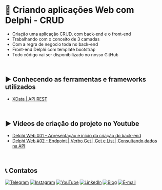 # 🚀 Criando aplicações Web com Delphi - CRUD
- Criação uma aplicação CRUD, com back-end e o front-end
- Trabalhando com o conceito de 3 camadas 
- Com a regra de negocio toda no back-end 
- Front-end Delphi  com template bootstrap
- Todo código vai ser disponibilizado no nosso GitHub

<br/>

## ▶️ Conhecendo as ferramentas e frameworks utilizados
- [XData | API REST](https://www.youtube.com/watch?v=cwb6_SKbB6A)

 
<br/>

## ▶️ Vídeos de criação do projeto no Youtube
- [Delphi Web #01 - Apresentação e início da criação do back-end](https://www.youtube.com/watch?v=qrFUxkFV0vQ&list=PLLHSz4dOnnN39OimL44gj6CthKx54MNlY&index=1)
- [Delphi Web #02 - Endpoint | Verbo Get | Get e List | Consultando dados na API](https://www.youtube.com/watch?v=j5RoRTDNx3o&list=PLLHSz4dOnnN39OimL44gj6CthKx54MNlY&index=2)

<br/>

## 📞 Contatos

[![Telegram](https://img.shields.io/badge/Telegram-Join-blue?logo=telegram)](https://www.instagram.com/code4delphi/)
[![Instagram](https://img.shields.io/badge/Intagram-Follow-red?logo=instagram&logoColor=pink)](https://www.instagram.com/code4delphi/)
[![YouTube](https://img.shields.io/badge/YouTube-Join-red?logo=youtube&logoColor=red)](https://www.youtube.com/@code4delphi)
[![LinkedIn](https://img.shields.io/badge/LinkedIn-Connect-blue)](https://www.linkedin.com/in/cesar-cardoso-dev)
[![Blog](https://img.shields.io/badge/Blog-Code4Delphi-F00?logo=delphi)](https://www.linkedin.com/in/cesar-cardoso-dev)
[![E-mail](https://img.shields.io/badge/E--mail-Send-yellowgreen?logo=maildotru&logoColor=yellowgreen)](mailto:contato@code4delphi.com.br)
